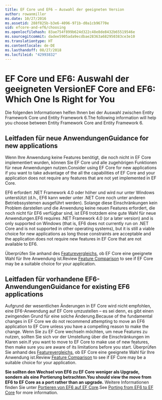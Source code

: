 ```yaml
---
title: EF Core und EF6 – Auswahl der geeigneten Version
author: rowanmiller
ms.date: 10/27/2016
ms.assetid: 288f825b-b3e6-4096-971b-d0a1cb96770e
uid: efcore-and-ef6/choosing
ms.openlocfilehash: 83ae754f899b624d322c48e8de8432b65519546e
ms.sourcegitcommit: dadee5905ada9ecdbae28363a682950383ce3e10
ms.translationtype: HT
ms.contentlocale: de-DE
ms.lasthandoff: 08/27/2018
ms.locfileid: "42993832"
---
```

# <a name="ef-core-and-ef6-which-one-is-right-for-you"></a><span data-ttu-id="d9f7e-102">EF Core und EF6: Auswahl der geeigneten Version</span><span class="sxs-lookup"><span data-stu-id="d9f7e-102">EF Core and EF6: Which One Is Right for You</span></span>

<span data-ttu-id="d9f7e-103">Die folgenden Informationen helfen Ihnen bei der Auswahl zwischen Entity Framework Core und Entity Framework 6.</span><span class="sxs-lookup"><span data-stu-id="d9f7e-103">The following information will help you choose between Entity Framework Core and Entity Framework 6.</span></span>

## <a name="guidance-for-new-applications"></a><span data-ttu-id="d9f7e-104">Leitfaden für neue Anwendungen</span><span class="sxs-lookup"><span data-stu-id="d9f7e-104">Guidance for new applications</span></span>

<span data-ttu-id="d9f7e-105">Wenn Ihre Anwendung keine Features benötigt, die noch nicht in EF Core implementiert wurden, können Sie EF Core und alle zugehörigen Funktionen für neue Anwendungen nutzen.</span><span class="sxs-lookup"><span data-stu-id="d9f7e-105">Consider using EF Core for new applications if you want to take advantage of the all the capabilities of EF Core and your application does not require any features that are not yet implemented in EF Core.</span></span>

<span data-ttu-id="d9f7e-106">EF6 erfordert .NET Framework 4.0 oder höher und wird nur unter Windows unterstützt (d.h., EF6 kann weder unter .NET Core noch unter anderen Betriebssystemen ausgeführt werden). Solange diese Einschränkungen kein Problem darstellen und die Anwendung keine neuen Features erfordert, die noch nicht für EF6 verfügbar sind, ist EF6 trotzdem eine gute Wahl für neue Anwendungen.</span><span class="sxs-lookup"><span data-stu-id="d9f7e-106">EF6 requires .NET Framework 4.0 (or a later version) and is only supported on Windows (that is, EF6 does not currently run on .NET Core and is not supported in other operating systems), but it is still a viable choice for new applications as long those constraints are acceptable and the application does not require new features in EF Core that are not available to EF6.</span></span>

<span data-ttu-id="d9f7e-107">Überprüfen Sie anhand des [Featurevergleichs](features.md), ob EF Core eine geeignete Wahl für Ihre Anwendung ist.</span><span class="sxs-lookup"><span data-stu-id="d9f7e-107">Review [Feature Comparison](features.md) to see if EF Core may be a suitable choice for your application.</span></span>

## <a name="guidance-for-existing-ef6-applications"></a><span data-ttu-id="d9f7e-108">Leitfaden für vorhandene EF6-Anwendungen</span><span class="sxs-lookup"><span data-stu-id="d9f7e-108">Guidance for existing EF6 applications</span></span>

<span data-ttu-id="d9f7e-109">Aufgrund der wesentlichen Änderungen in EF Core wird nicht empfohlen, eine EF6-Anwendung auf EF Core umzustellen – es sei denn, es gibt einen zwingenden Grund für eine solche Änderung.</span><span class="sxs-lookup"><span data-stu-id="d9f7e-109">Because of the fundamental changes in EF Core we do not recommend attempting to move an EF6 application to EF Core unless you have a compelling reason to make the change.</span></span> <span data-ttu-id="d9f7e-110">Wenn Sie zu EF Core wechseln möchten, um neue Features zu nutzen, sollten Sie sich vor der Umstellung über die Einschränkungen im Klaren sein.</span><span class="sxs-lookup"><span data-stu-id="d9f7e-110">If you want to move to EF Core to make use of new features, then make sure you are aware of its limitations before you start.</span></span> <span data-ttu-id="d9f7e-111">Überprüfen Sie anhand des [Featurevergleichs](features.md), ob EF Core eine geeignete Wahl für Ihre Anwendung ist.</span><span class="sxs-lookup"><span data-stu-id="d9f7e-111">Review [Feature Comparison](features.md) to see if EF Core may be a suitable choice for your application.</span></span>

<span data-ttu-id="d9f7e-112">**Sie sollten den Wechsel von EF6 zu EF Core weniger als Upgrade, sondern als eine Portierung betrachten.**</span><span class="sxs-lookup"><span data-stu-id="d9f7e-112">**You should view the move from EF6 to EF Core as a port rather than an upgrade.**</span></span> <span data-ttu-id="d9f7e-113">Weitere Informationen finden Sie unter [Portieren von EF6 auf EF Core](porting/index.md).</span><span class="sxs-lookup"><span data-stu-id="d9f7e-113">See [Porting from EF6 to EF Core](porting/index.md) for more information.</span></span>
